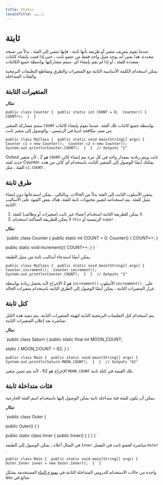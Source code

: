 ```yaml
---
title: Static
localeTitle: ثابتة
---
```

# ثابتة

عندما تقوم بتعريف متغير أو طريقة بأنها ثابتة ، فإنها تنتمي إلى الفئة ، بدلاً من نسخة محددة. هذا يعني أنه يوجد مثيل واحد فقط من عضو ثابت ، حتى إذا قمت بإنشاء كائنات متعددة للفئة ، أو إذا لم تقم بإنشاء أي. ستتم مشاركتها بواسطة جميع الكائنات.

يمكن استخدام الكلمة الأساسية الثابتة مع المتغيرات والطرق ومقاطع التعليمات البرمجية والفئات المتداخلة.

## المتغيرات الثابتة

**_مثال:_**

 `public class Counter { 
  public static int COUNT = 0; 
  Counter() { 
    COUNT++; 
  } 
 } 
` 

ستتم مشاركة المتغير `COUNT` بواسطة جميع كائنات تلك الفئة. عندما نقوم بإنشاء كائنات من صف مكافحة لدينا في الرئيسي ، والوصول إلى متغير ثابت.

 `public class MyClass { 
  public static void main(String[] args) { 
    Counter c1 = new Counter(); 
    Counter c2 = new Counter(); 
    System.out.println(Counter.COUNT); 
  } 
 } 
 // Outputs "2" 
` 

Outout هو 2 ، لأن متغير `COUNT` ثابت ويتم زيادته بمقدار واحد في كل مرة يتم إنشاء كائن جديد لفئة Counter. يمكنك أيضًا الوصول إلى المتغير الثابت باستخدام أي كائن من هذه الفئة ، مثل `c1.COUNT` .

## طرق ثابتة

ينتمي الأسلوب الثابت إلى الفئة بدلاً من الحالات. وبالتالي ، يمكن استدعائها دون إنشاء مثيل للفئة. يتم استخدامه لتغيير محتويات ثابتة للفئة. هناك بعض القيود على الأساليب الثابتة:

1.  لا يمكن للطريقة الثابتة استخدام أعضاء غير ثابت (متغيرات أو وظائف) للفئة.
2.  لا يمكن للطريقة الساكنة استخدام `this` الرئيسية أو `super` .

**_مثال:_**

 `public class Counter { 
  public static int COUNT = 0; 
  Counter() { 
    COUNT++; 
  } 
 
  public static void increment(){ 
    COUNT++; 
  } 
 } 
` 

يمكن أيضًا استدعاء أساليب ثابتة من مثيل الطبقة.

 `public class MyClass { 
  public static void main(String[] args) { 
    Counter.increment(); 
    Counter.increment(); 
    System.out.println(Counter.COUNT); 
  } 
 } 
 // Outputs "2" 
` 

هو 2 الإخراج لأنه يحصل زيادة بواسطة `increament()` الأسلوب `increament()` . على غرار المتغيرات الثابتة ، يمكن أيضًا الوصول إلى الطرق الثابتة باستخدام متغيرات الحالة.

## كتل ثابتة

يتم استخدام كتل التعليمات البرمجية الثابتة لتهيئة المتغيرات الثابتة. يتم تنفيذ هذه الكتل مباشرة بعد إعلان المتغيرات الثابتة.

**_مثال:_**

 `public class Saturn { 
  public static final int MOON_COUNT; 
 
  static { 
    MOON_COUNT = 62; 
  } 
 } 
` 

 `public class Main { 
  public static void main(String[] args) { 
    System.out.println(Saturn.MOON_COUNT); 
  } 
 } 
 // Outputs "62" 
` 

الإخراج هو 62 ، لأنه يتم تعيين متغير `MOON_COUNT` تلك القيمة في كتلة ثابتة.

## فئات متداخلة ثابتة

يمكن أن يكون للفئة فئة متداخلة ثابتة يمكن الوصول إليها باستخدام اسم الفئة الخارجية.

**_مثال:_**

 `public class Outer { 
 
  public Outer() { 
  } 
 
  public static class Inner { 
    public Inner() { 
    } 
  } 
 } 
` 

في المثال أعلاه ، يمكن الوصول إلى الطبقة `Inner` مباشرة كعضو ثابت في الفصل `Outer` .

 `public class Main { 
  public static void main(String[] args) { 
    Outer.Inner inner = new Outer.Inner(); 
  } 
 } 
` 

واحدة من حالات الاستخدام للدروس المتداخلة الثابتة في [نموذج البناء](https://en.wikipedia.org/wiki/Builder_pattern#Java) المستخدمة بشكل شائع في جافا.